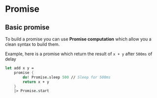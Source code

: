 # Promise

## Basic promise

To build a promise you can use **Promise computation** which allow you a clean syntax to build them.

Example, here is a promise which return the result of `x + y` after `500ms` of delay

```fs
let add x y =
    promise {
        do! Promise.sleep 500 // Sleep for 500ms
        return x + y
    }
    |> Promise.start
```
